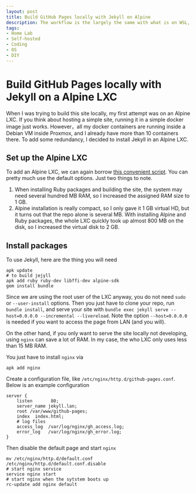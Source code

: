 ```yaml
---
layout: post
title: Build GitHub Pages locally with Jekyll on Alpine
description: The workflow is the largely the same with what is on WSL, but with some Alpine specific things and LXC settings.
tags:
- Home Lab
- Self-hosted
- Coding
- OS
- DIY
---
```

# Build GitHub Pages locally with Jekyll on a Alpine LXC

When I was trying to build this site locally, my first attempt was on an Alpine
LXC. If you think about hosting a simple site, running it in a simple docker
image just works. However，all my docker containers are running inside a Debian
VM inside Proxmox, and I already have more than 10 containers there. To add some
redundancy, I decided to install Jekyll in an Alpine LXC.

## Set up the Alpine LXC

To add an Alpine LXC, we can again borrow [this convenient script][script]. You
can pretty much use the default options. Just two things to note.

1. When installing Ruby packages and building the site, the system may need
   several hundred MB RAM, so I increased the assigned RAM size to 1 GB.
2. Alpine installation is really compact, so I only gave it 1 GB virtual HD, but
   it turns out that the repo alone is several MB. With installing Alpine and
   Ruby packages, the whole LXC quickly took up almost 800 MB on the disk, so I
   increased the virtual disk to 2 GB.

## Install packages

To use Jekyll, here are the thing you will need

```shell
apk update
# to build jejyll
apk add ruby ruby-dev libffi-dev alpine-sdk
gem install bundle 
```

Since we are using the root user of the LXC anyway, you do not need `sudo` or
`--user-install` options. Then you just have to clone your repo, run `bundle
install`, and serve your site with `bundle exec jekyll serve --host=0.0.0.0
--incremental --livereload`. Note the option `--host=0.0.0.0` is needed if you
want to access the page from LAN (and you will).

On the other hand, if you only want to serve the site locally not developing,
using `nginx` can save a lot of RAM. In my case, the who LXC only uses less than
15 MB RAM.

You just have to install `nginx` via

```shell
apk add nginx
```

Create a configuration file, like `/etc/nginx/http.d/github-pages.conf`. Below
is an example configuration

```nginx
server {
    listen       80;
    server_name jekyll.lan;
    root /var/www/github-pages;
    index  index.html;
    # log files
    access_log  /var/log/nginx/gh_access.log;
    error_log   /var/log/nginx/gh_error.log;
}
```

Then disable the default page and start `nginx`

```shell
mv /etc/nginx/http.d/default.conf /etc/nginx/http.d/default.conf.disable
# start nginx service
service nginx start
# start nginx when the sytstem boots up
rc-update add nginx default
```

[script]: https://github.com/tteck/Proxmox/blob/main/install/alpine-install.sh
